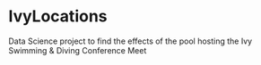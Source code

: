 # IvyLocations
Data Science project to find the effects of the pool hosting the Ivy Swimming &amp; Diving Conference Meet
